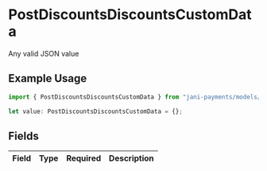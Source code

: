 # PostDiscountsDiscountsCustomData

Any valid JSON value

## Example Usage

```typescript
import { PostDiscountsDiscountsCustomData } from "jani-payments/models/operations";

let value: PostDiscountsDiscountsCustomData = {};
```

## Fields

| Field       | Type        | Required    | Description |
| ----------- | ----------- | ----------- | ----------- |
